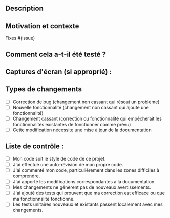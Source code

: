 ## Description
<!--- Décrivez vos changements en détail -->

## Motivation et contexte
<!--- Pourquoi ce changement est-il nécessaire ? Quel problème résout-il ? -->
<!--- Si cela résout un problème ouvert, veuillez lier le problème ici. -->
Fixes #(issue)

## Comment cela a-t-il été testé ?
<!--- Veuillez décrire en détail comment vous avez testé vos changements. -->
<!--- Incluez les détails de votre environnement de test et les tests que vous avez exécutés -->
<!--- pour voir comment votre changement affecte d'autres zones du code, etc. -->

## Captures d'écran (si approprié) :

## Types de changements
<!--- Quels types de changements votre code introduit-il ? Cochez toutes les cases qui s'appliquent : -->
- [ ] Correction de bug (changement non cassant qui résout un problème)
- [ ] Nouvelle fonctionnalité (changement non cassant qui ajoute une fonctionnalité)
- [ ] Changement cassant (correction ou fonctionnalité qui empêcherait les fonctionnalités existantes de fonctionner comme prévu)
- [ ] Cette modification nécessite une mise à jour de la documentation

## Liste de contrôle :
<!--- Passez en revue tous les points suivants, et cochez toutes les cases qui s'appliquent. -->
<!--- Si vous n'êtes pas sûr de l'un de ces points, n'hésitez pas à demander. Nous sommes là pour aider ! -->
- [ ] Mon code suit le style de code de ce projet.
- [ ] J'ai effectué une auto-révision de mon propre code.
- [ ] J'ai commenté mon code, particulièrement dans les zones difficiles à comprendre.
- [ ] J'ai apporté les modifications correspondantes à la documentation.
- [ ] Mes changements ne génèrent pas de nouveaux avertissements.
- [ ] J'ai ajouté des tests qui prouvent que ma correction est efficace ou que ma fonctionnalité fonctionne.
- [ ] Les tests unitaires nouveaux et existants passent localement avec mes changements.